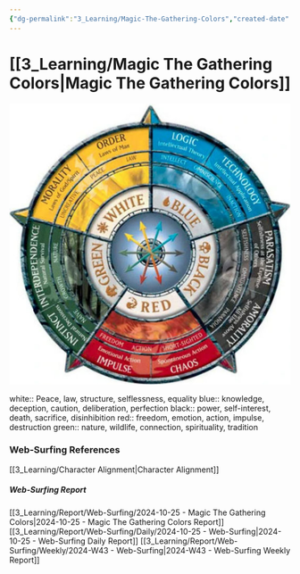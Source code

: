 ```yaml
---
{"dg-permalink":"3_Learning/Magic-The-Gathering-Colors","created-date":"2024-10-25 11:40:30 am","date":"2024-10-25","type":"web-surfing","tags":["web-surfing"],"aliases":null,"img":"![Utilities/Images/Pasted image 20241028153201.jpeg|100](/img/user/Utilities/Images/Pasted%20image%2020241028153201.jpeg)","dg-publish":true,"permalink":"/3_Learning/Magic-The-Gathering-Colors/","dgPassFrontmatter":true,"noteIcon":"1"}
---
```



# [[3_Learning/Magic The Gathering Colors\|Magic The Gathering Colors]]
![Utilities/Images/Pasted image 20241028153201.jpeg](/img/user/Utilities/Images/Pasted%20image%2020241028153201.jpeg)

white:: Peace, law, structure, selflessness, equality
blue:: knowledge, deception, caution, deliberation, perfection
black:: power, self-interest, death, sacrifice, disinhibition
red:: freedom, emotion, action, impulse, destruction
green:: nature, wildlife, connection, spirituality, tradition






















### Web-Surfing References
[[3_Learning/Character Alignment\|Character Alignment]]
##### Web-Surfing Report
[[3_Learning/Report/Web-Surfing/2024-10-25 - Magic The Gathering Colors\|2024-10-25 - Magic The Gathering Colors Report]]
[[3_Learning/Report/Web-Surfing/Daily/2024-10-25 - Web-Surfing\|2024-10-25 - Web-Surfing Daily Report]]
[[3_Learning/Report/Web-Surfing/Weekly/2024-W43 - Web-Surfing\|2024-W43 - Web-Surfing Weekly Report]]

